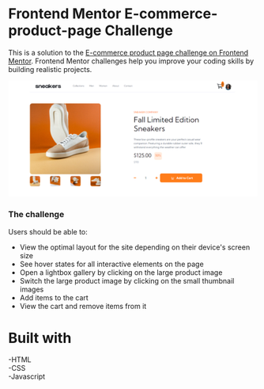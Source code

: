 # Frontend Mentor E-commerce-product-page Challenge
This is a solution to the [E-commerce product page challenge on Frontend Mentor](https://www.frontendmentor.io/challenges/ecommerce-product-page-UPsZ9MJp6). Frontend Mentor challenges help you improve your coding skills by building realistic projects.


![Preview](images/preview.png)

### The challenge

Users should be able to: 

- View the optimal layout for the site depending on their device's screen size <br>
- See hover states for all interactive elements on the page <br>
- Open a lightbox gallery by clicking on the large product image <br>
- Switch the large product image by clicking on the small thumbnail images <br>
- Add items to the cart <br>
- View the cart and remove items from it <br>

# Built with
-HTML <br>
-CSS <br>
-Javascript
